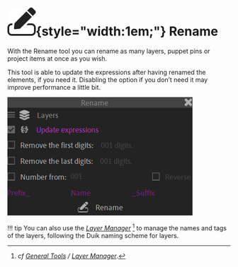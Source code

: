 # ![](../../../img/duik/icons/rename.svg){style="width:1em;"} Rename

With the Rename tool you can rename as many layers, puppet pins or project items at once as you wish.

This tool is able to update the expressions after having renamed the elements, if you need it. Disabling the option if you don’t need it may improve performance a little bit.

![](../../../img/duik/tools/rename.png)

!!! tip
    You can also use the [*Layer Manager*](../layers.md)&nbsp;[^layers] to manage the names and tags of the layers, following the Duik naming scheme for layers.

[^layers]: *cf [General Tools](../index.md) / [Layer Manager](../layers.md)*.

